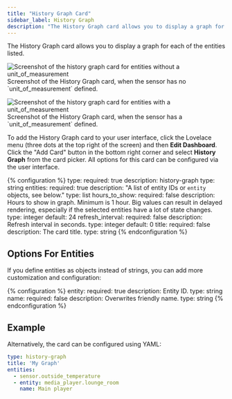 ```yaml
---
title: "History Graph Card"
sidebar_label: History Graph
description: "The History Graph card allows you to display a graph for each of the entities listed."
---
```


The History Graph card allows you to display a graph for each of the entities listed.

<p class='img'>
<img src='/images/lovelace/lovelace_history_graph.png' alt='Screenshot of the history graph card for entities without a unit_of_measurement'>
Screenshot of the History Graph card, when the sensor has no `unit_of_measurement` defined.
</p>

<p class='img'>
<img src='/images/lovelace/lovelace_history_graph_lines.png' alt='Screenshot of the history graph card for entities with a unit_of_measurement'>
Screenshot of the History Graph card, when the sensor has a `unit_of_measurement` defined.
</p>

To add the History Graph card to your user interface, click the Lovelace menu (three dots at the top right of the screen) and then **Edit Dashboard**. Click the "Add Card" button in the bottom right corner and select **History Graph** from the card picker. All options for this card can be configured via the user interface.

{% configuration %}
type:
  required: true
  description: history-graph
  type: string
entities:
  required: true
  description: "A list of entity IDs or `entity` objects, see below."
  type: list
hours_to_show:
  required: false
  description: Hours to show in graph. Minimum is 1 hour. Big values can result in delayed rendering, especially if the selected entities have a lot of state changes.
  type: integer
  default: 24
refresh_interval:
  required: false
  description: Refresh interval in seconds.
  type: integer
  default: 0
title:
  required: false
  description: The card title.
  type: string
{% endconfiguration %}

## Options For Entities

If you define entities as objects instead of strings, you can add more customization and configuration:

{% configuration %}
entity:
  required: true
  description: Entity ID.
  type: string
name:
  required: false
  description: Overwrites friendly name.
  type: string
{% endconfiguration %}

## Example

Alternatively, the card can be configured using YAML:

```yaml
type: history-graph
title: 'My Graph'
entities:
  - sensor.outside_temperature
  - entity: media_player.lounge_room
    name: Main player
```
